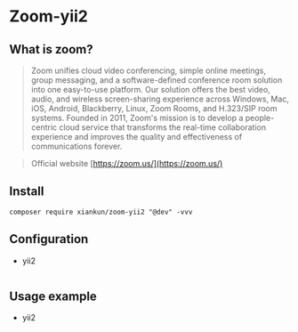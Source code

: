 # Zoom-yii2

## What is zoom?

> Zoom unifies cloud video conferencing, simple online meetings, group messaging, and a software-defined conference room solution into one easy-to-use platform. Our solution offers the best video, audio, and wireless screen-sharing experience across Windows, Mac, iOS, Android, Blackberry, Linux, Zoom Rooms, and H.323/SIP room systems. Founded in 2011, Zoom's mission is to develop a people-centric cloud service that transforms the real-time collaboration experience and improves the quality and effectiveness of communications forever. 

> Official website [https://zoom.us/](https://zoom.us/)

## Install
`composer require xiankun/zoom-yii2 "@dev" -vvv`

## Configuration
- yii2
```

```

## Usage example
- yii2
```

```
